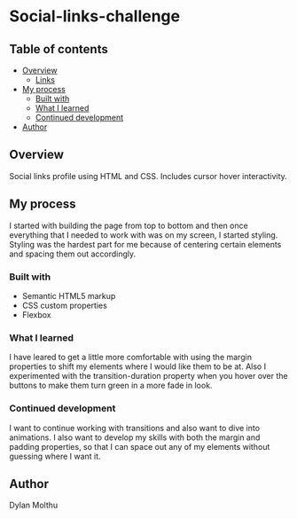 ﻿# Social-links-challenge

## Table of contents

- [Overview](#overview)
  - [Links](#links)
- [My process](#my-process)
  - [Built with](#built-with)
  - [What I learned](#what-i-learned)
  - [Continued development](#continued-development)
- [Author](#author)
  

## Overview

Social links profile using HTML and CSS. Includes cursor hover interactivity.

## My process

I started with building the page from top to bottom and then once everything that I needed to work with was on my screen, I started styling. Styling was the hardest part for me because of centering certain elements and spacing them out accordingly.

### Built with

- Semantic HTML5 markup
- CSS custom properties
- Flexbox

### What I learned

I have leared to get a little more comfortable with using the margin properties to shift my elements where I would like them to be at. Also I experimented with the transition-duration property when you hover over the buttons to make them turn green in a more fade in look.


### Continued development

I want to continue working with transitions and also want to dive into animations. I also want to develop my skills with both the margin and padding properties, so that I can space out any of my elements without guessing where I want it.

## Author

Dylan Molthu
